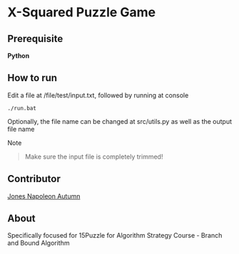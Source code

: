 # X-Squared Puzzle Game

## Prerequisite
**Python**

## How to run
Edit a file at /file/test/input.txt, followed by running at console
```
./run.bat
```
Optionally, the file name can be changed at src/utils.py as well as the output file name

Note
> Make sure the input file is completely trimmed!

## Contributor
[Jones Napoleon Autumn](https://jonesnapoleon.web.app)

## About
Specifically focused for 15Puzzle for Algorithm Strategy Course - Branch and Bound Algorithm


